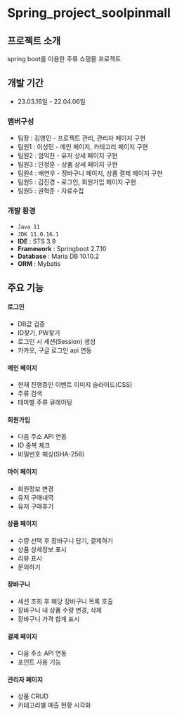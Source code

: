 # Spring_project_soolpinmall


## 프로젝트 소개
spring boot를 이용한 주류 쇼핑몰 프로젝트
<br>

## 개발 기간
* 23.03.16일 - 22.04.06일

### 맴버구성
 - 팀장  : 김영민 - 프로젝트 관리, 관리자 페이지 구현
 - 팀원1 : 이성민 - 메인 페이지, 카테고리 페이지 구현
 - 팀원2 : 엄익찬 - 유저 상세 페이지 구현
 - 팀원3 : 인정훈 - 상품 상세 페이지 구현
 - 팀원4 : 배연우 - 장바구니 페이지, 상품 결제 페이지 구현
 - 팀원5 : 김진경 - 로그인, 회원가입 페이지 구현
 - 팀원5 : 권혁준 - 자료수집

### 개발 환경
- `Java 11`
- `JDK 11.0.16.1`
- **IDE** : STS 3.9
- **Framework** : Springboot 2.7.10
- **Database** : Maria DB 10.10.2
- **ORM** : Mybatis

## 주요 기능
#### 로그인
- DB값 검증
- ID찾기, PW찾기
- 로그인 시 세션(Session) 생성
- 카카오, 구글 로그인 api 연동
#### 메인 페이지
- 현재 진행중인 이벤트 이미지 슬라이드(CSS)
- 주류 검색
- 테마별 주류 큐레이팅
#### 회원가입
- 다음 주소 API 연동
- ID 중복 체크
- 비밀번호 해싱(SHA-256)
#### 마이 페이지
- 회원정보 변경
- 유저 구매내역
- 유저 구매후기
#### 상품 페이지
- 수량 선택 후 장바구니 담기, 결제하기
- 상품 상세정보 표시
- 리뷰 표시
- 문의하기
#### 장바구니
- 세션 조회 후 해당 장바구니 목록 호출
- 장바구니 내 상품 수량 변경, 삭제
- 장바구니 가격 합계 표시
#### 결제 페이지
- 다음 주소 API 연동
- 포인트 사용 기능
#### 관리자 페이지
- 상품 CRUD
- 카테고리별 매출 현황 시각화
